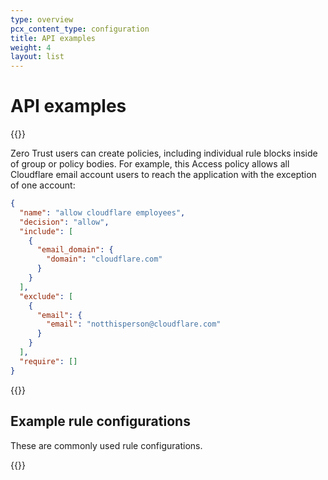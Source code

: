 ```yaml
---
type: overview
pcx_content_type: configuration
title: API examples
weight: 4
layout: list
---
```


# API examples

{{<content-column>}}

Zero Trust users can create policies, including individual rule blocks inside of group or policy bodies. For example, this Access policy allows all Cloudflare email account users to reach the application with the exception of one account:

```json
{
  "name": "allow cloudflare employees",
  "decision": "allow",
  "include": [
    {
      "email_domain": {
        "domain": "cloudflare.com"
      }
    }
  ],
  "exclude": [
    {
      "email": {
        "email": "notthisperson@cloudflare.com"
      }
    }
  ],
  "require": []
}
```

{{</content-column>}}

## Example rule configurations

These are commonly used rule configurations.

{{<list-examples>}}
